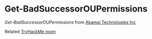 # Get-BadSuccessorOUPermissions

*Get-BadSuccessorOUPermissions* from [Akamai Technologies Inc](https://github.com/akamai/BadSuccessor)

Related [TryHackMe room](https://tryhackme.com/room/adbadsuccessor)

